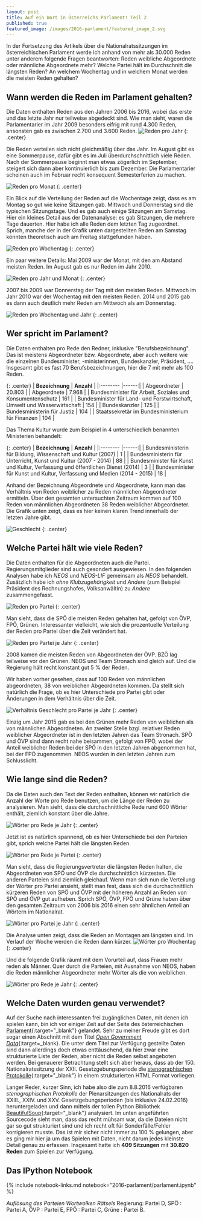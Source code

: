 ```yaml
---
layout: post
title: Auf ein Wort in Österreichs Parlament! Teil 2
published: true
featured_image: /images/2016-parlament/featured_image_2.svg
---
```

In der Fortsetzung des Artikels über die Nationalratssitzungen im österreichischen Parlament werde ich anhand von mehr als 30.000 Reden unter anderem folgende Fragen beantworten: Reden weibliche Abgeordnete oder männliche Abgeordnete mehr? Welche Partei hält im Durchschnitt die längsten Reden? An welchem Wochentag und in welchem Monat werden die meisten Reden gehalten?

## Wann werden die Reden im Parlament gehalten?

Die Daten enthalten Reden aus den Jahren 2006 bis 2016, wobei das erste und das letzte Jahr nur teilweise abgedeckt sind. Wie man sieht, waren die Parlamentarier im Jahr 2009 besonders eifrig mit rund 4.300 Reden, ansonsten gab es zwischen 2.700 und 3.600 Reden.
![Reden pro Jahr](/images/2016-parlament/reden_pro_jahr.svg)
{: .center}

Die Reden verteilen sich nicht gleichmäßig über das Jahr. Im August gibt es eine Sommerpause, dafür gibt es im Juli überdurchschnittlich viele Reden. Nach der Sommerpause beginnt man etwas zögerlich im September, steigert sich dann aber kontinuierlich bis zum Dezember. Die Parlamentarier scheinen auch im Februar recht konsequent Semesterferien zu machen.

![Reden pro Monat](/images/2016-parlament/reden_pro_monat.svg)
{: .center}

Ein Blick auf die Verteilung der Reden auf die Wochentage zeigt, dass es am Montag so gut wie keine Sitzungen gab. Mittwoch und Donnerstag sind die typischen Sitzungstage. Und es gab auch einige Sitzungen am Samstag. Hier ein kleines Detail aus der Datenanalyse: es gab Sitzungen, die mehrere Tage dauerten. Hier habe ich alle Reden dem letzten Tag zugeordnet. Sprich, manche der in der Grafik unten dargestellten Reden am Samstag könnten theoretisch auch am Freitag stattgefunden haben.

![Reden pro Wochentag](/images/2016-parlament/reden_pro_wochentag.svg)
{: .center}

Ein paar weitere Details: Mai 2009 war der Monat, mit den am Abstand meisten Reden. Im August gab es nur Reden im Jahr 2010.

![Reden pro Jahr und Monat](/images/2016-parlament/reden_pro_jahr_monat.svg)
{: .center}

2007 bis 2009 war Donnerstag der Tag mit den meisten Reden. Mittwoch im Jahr 2010 war der Wochentag mit den meisten Reden. 2014 und 2015 gab es dann auch deutlich mehr Reden am Mittwoch als am Donnerstag.

![Reden pro Wochentag und Jahr](/images/2016-parlament/reden_pro_wochentag_jahr.svg)
{: .center}

## Wer spricht im Parlament?

Die Daten enthalten pro Rede den Redner, inklusive "Berufsbezeichnung". Das ist meistens Abgeordneter bzw. Abgeordnete, aber auch weitere wie die einzelnen Bundesminister, -ministerinnen, Bundeskanzler, Präsident, .... Insgesamt gibt es fast 70 Berufsbezeichnungen, hier die 7 mit mehr als 100 Reden.

{: .center}
| **Bezeichnung**                                                             | **Anzahl** |
|:--------                                                                    |------:|
| Abgeordneter                                                                | 20.803 |
| Abgeordnete                                                                 |  7.968 |
| Bundesminister für Arbeit, Soziales und Konsumentenschutz                   |    161 |
| Bundesminister für Land- und Forstwirtschaft, Umwelt und Wasserwirtschaft   |    154 |
| Bundeskanzler                                                               |    125 |
| Bundesministerin für Justiz                                                 |    104 |
| Staatssekretär im Bundesministerium für Finanzen                            |    104 |


Das Thema Kultur wurde zum Beispiel in 4 unterschiedlich benannten Ministerien behandelt:

{: .center}
| **Bezeichnung**                                                                | **Anzahl** |
|:--------                                                                       |------:|
| Bundesministerin für Bildung, Wissenschaft und Kultur (2007)                   | 1  |
| Bundesministerin für Unterricht, Kunst und Kultur (2007 - 2014)                | 88 |
| Bundesminister für Kunst und Kultur, Verfassung und öffentlichen Dienst (2014) | 3 |
| Bundesminister für Kunst und Kultur, Verfassung und Medien (2014 - 2015)       | 18 |


Anhand der Bezeichnung Abgeordnete und Abgeordnete, kann man das Verhältnis von Reden weiblicher zu Reden männlichen Abgeordneter ermitteln. Über den gesamten untersuchten Zeitraum kommen auf 100 Reden von männlichen Abgeordneten 38 Reden weiblicher Abgeordneter. Die Grafik unten zeigt, dass es hier keinen klaren Trend innerhalb der letzten Jahre gibt.

![Geschlecht](/images/2016-parlament/geschlecht.svg)
{: .center}

## Welche Partei hält wie viele Reden?

Die Daten enthalten für die Abgeordneten auch die Partei. Regierungsmitglieder sind auch gesondert ausgewiesen. In den folgenden Analysen habe ich *NEOS* und *NEOS-LIF* gemeinsam als *NEOS* behandelt. Zusätzlich habe ich *ohne Klubzugehörigkeit* und *Andere* (zum Beispiel Präsident des Rechnungshofes, Volksanwältin) zu *Andere* zusammengefasst.

![Reden pro Partei](/images/2016-parlament/reden_pro_partei.svg)
{: .center}

Man sieht, dass die SPÖ die meisten Reden gehalten hat, gefolgt von ÖVP, FPÖ, Grünen. Interessanter vielleicht, wie sich die prozentuelle Verteilung der Reden pro Partei über die Zeit verändert hat.

![Reden pro Partei je Jahr](/images/2016-parlament/reden_pro_partei_pro_jahr.svg)
{: .center}

2008 kamen die meisten Reden von Abgeordneten der ÖVP. BZÖ lag teilweise vor den Grünen. NEOS und Team Stronach sind gleich auf. Und die Regierung hält recht konstant gut 5 % der Reden.

Wir haben vorher gesehen, dass auf 100 Reden von männlichen abgeordneten, 38 von weiblichen Abgeordneten kommen. Da stellt sich natürlich die Frage, ob es hier Unterschiede pro Partei gibt oder Änderungen in dem Verhältnis über die Zeit.

![Verhältnis Geschlecht pro Partei je Jahr](/images/2016-parlament/geschlecht_je_partei.svg)
{: .center}

Einzig um Jahr 2015 gab es bei den Grünen mehr Reden von weiblichen als von männlichen Abgeordneten. An zweiter Stelle bzgl. relativer Reden weiblicher Abgeordneter ist in den letzten Jahren das Team Stronach. SPÖ und ÖVP sind dann recht nahe beisammen, gefolgt von FPÖ, wobei der Anteil weiblicher Reden bei der SPÖ in den letzten Jahren abgenommen hat, bei der FPÖ zugenommen. NEOS wurden in den letzten Jahren zum Schlusslicht.

## Wie lange sind die Reden?

Da die Daten auch den Text der Reden enthalten, können wir natürlich die Anzahl der Worte pro Rede benutzen, um die Länge der Reden zu analysieren. Man sieht, dass die durchschnittliche Rede rund 600 Wörter enthält, ziemlich konstant über die Jahre.

![Wörter pro Rede je Jahr](/images/2016-parlament/woerter_pro_rede_je_jahr.svg)
{: .center}

Jetzt ist es natürlich spannend, ob es hier Unterschiede bei den Parteien gibt, sprich welche Partei hält die längsten Reden.

![Wörter pro Rede je Partei](/images/2016-parlament/woerter_pro_rede_je_partei.svg)
{: .center}

Man sieht, dass die Regierungsvertreter die längsten Reden halten, die Abgeordneten von SPÖ und ÖVP die durchschnittlich kürzesten. Die anderen Parteien sind ziemlich gleichauf. Wenn man sich nun die Verteilung der Wörter pro Partei ansieht, stellt man fest, dass sich die durchschnittlich kürzeren Reden von SPÖ und ÖVP mit der höheren Anzahl an Reden von SPÖ und ÖVP gut aufheben. Sprich SPÖ, ÖVP, FPÖ und Grüne haben über den gesamten Zeitraum von 2006 bis 2016 einen sehr ähnlichen Anteil an Wörtern im Nationalrat.

![Wörter pro Partei je Jahr](/images/2016-parlament/woerter_pro_partei_je_jahr.svg)
{: .center}

Die Analyse unten zeigt, dass die Reden an Montagen am längsten sind. Im Verlauf der Woche werden die Reden dann kürzer.
![Wörter pro Wochentag](/images/2016-parlament/woerter_pro_wochentag.svg)
{: .center}

Und die folgende Grafik räumt mit dem Vorurteil auf, dass Frauen mehr reden als Männer. Quer durch die Parteien, mit Ausnahme von NEOS, haben die Reden männlicher Abgeordneter mehr Wörter als die von weiblichen.

![Wörter pro Rede je Jahr](/images/2016-parlament/woerter_pro_geschlecht_je_partei.svg)
{: .center}

## Welche Daten wurden genau verwendet?

Auf der Suche nach interessanten frei zugänglichen Daten, mit denen ich spielen kann, bin ich vor einiger Zeit auf der Seite des österreichischen [Parlament](https://www.parlament.gv.at/){:target="_blank"} gelandet. Sehr zu meiner Freude gibt es dort sogar einen Abschnitt mit dem Titel [*Open Government Data*](https://www.parlament.gv.at/SERV/OGD/){:target=_blank}. Die unter dem Titel zur Verfügung gestellte Daten sind dann allerdings doch etwas enttäuschend, da hier zwar eine strukturierte Liste der Reden, aber nicht die Reden selbst angeboten werden. Bei genauerer Betrachtung stellt sich aber heraus, dass ab der 150. Nationalratssitzung der XXII. Gesetzgebungsperiode die [stenographischen Protokolle](https://www.parlament.gv.at/PAKT/STPROT/index.shtml?SUCH=&xdocumentUri=%2FPAKT%2FSTPROT%2Findex.shtml&pageNumber=1&anwenden=Anwenden&R_PLSO=PL&GP=XXII&STEP=&INTRANET=N&STPROT=ALLE&FBEZ=FP_011&NRBRBV=NR&jsMode=&requestId=632ABBFC42&BEZ=FP_211&LISTE=&NUR_VORL=N&listeId=211){:target="_blank"} in einem strukturierten HTML Format vorliegen.

Langer Reder, kurzer Sinn, ich habe also die zum 8.8.2016 verfügbaren *stenographischen Protokolle* der Plenarsitzungen des Nationalrats der XXIII., XXIV. und XXV. Gesetzgebungsperioden (bis inklusive 24.02.2016) heruntergeladen und dann mittels der tollen Python Bibliothek [BeautifulSoup](https://www.crummy.com/software/BeautifulSoup/bs4/doc/){:target="_blank"} analysiert. Im unten angeführten Sourcecode sieht man, dass das recht mühsam war, da die Dateien nicht gar so gut strukturiert sind und ich recht oft für Sonderfälle/Fehler korrigieren musste. Das ist mir sicher nicht immer zu 100 % gelungen, aber es ging mir hier ja um das Spielen mit Daten, nicht darum jedes kleinste Detail genau zu erfassen. Insgesamt hatte ich **409 Sitzungen** mit **30.820 Reden** zum Spielen zur Verfügung.

## Das IPython Notebook

{% include notebook-links.md notebook="2016-parlament/parlament.ipynb" %}


*Auflösung des Parteien Wortwolken Rätsels*
Regierung: Partei D, SPÖ : Partei A, ÖVP : Partei E, FPÖ : Partei C, Grüne : Partei B.
